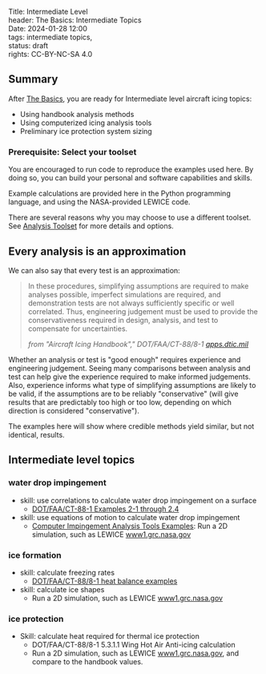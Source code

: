 Title: Intermediate Level   
header: The Basics: Intermediate Topics  
Date: 2024-01-28 12:00  
tags: intermediate topics,  
status: draft  
rights: CC-BY-NC-SA 4.0  

## Summary 

After [The Basics]({filename}basics.md), you are ready for Intermediate level aircraft icing topics:  

- Using handbook analysis methods  
- Using computerized icing analysis tools  
- Preliminary ice protection system sizing  

### Prerequisite: Select your toolset  

You are encouraged to run code to reproduce the examples used here. 
By doing so, you can build your personal and software capabilities and skills.  

Example calculations are provided here in the Python programming language, 
and using the NASA-provided LEWICE code. 

There are several reasons why you may choose to use a different toolset. 
See [Analysis Toolset]({filename}intermediate_toolset.md) for more details and options.

## Every analysis is an approximation  

We can also say that every test is an approximation:  

> In these procedures, simplifying assumptions are required to
make analyses possible, imperfect simulations are required, and demonstration tests are not always
sufficiently specific or well correlated. Thus, engineering judgement must be used to provide the
conservativeness required in design, analysis, and test to compensate for uncertainties.  
> 
>_from "Aircraft Icing Handbook"," DOT/FAA/CT-88/8-1 [apps.dtic.mil](https://apps.dtic.mil/sti/pdfs/ADA238039.pdf)_  

Whether an analysis or test is "good enough" requires experience and engineering judgement. 
Seeing many comparisons between analysis and test can help give the experience required to make informed judgements. 
Also, experience informs what type of simplifying assumptions are likely to be valid, 
if the assumptions are to be reliably "conservative" 
(will give results that are predictably too high or too low, 
depending on which direction is considered "conservative").  

The examples here will show where credible methods yield similar, 
but not identical, results.  

## Intermediate level topics  

### water drop impingement  

- skill: use correlations to calculate water drop impingement on a surface
    - [DOT/FAA/CT-88-1 Examples 2-1 through 2.4]({filename}intermediate_water_catch_examples.md)  
- skill: use equations of motion to calculate water drop impingement  
    - [Computer Impingement Analysis Tools Examples]({filename}intermediate_lewice_impingement.md): Run a 2D simulation, such as LEWICE [www1.grc.nasa.gov](https://www1.grc.nasa.gov/aeronautics/icing/software/)    

### ice formation  

- skill: calculate freezing rates  
    - [DOT/FAA/CT-88/8-1 heat balance examples]({filename}intermediate_heat_balance_examples.md)  
- skill: calculate ice shapes  
    - Run a 2D simulation, such as LEWICE [www1.grc.nasa.gov](https://www1.grc.nasa.gov/aeronautics/icing/software/)    

### ice protection  

- Skill: calculate heat required for thermal ice protection  
    - DOT/FAA/CT-88/8-1 5.3.1.1 Wing Hot Air Anti-icing calculation  
    - Run a 2D simulation, such as LEWICE [www1.grc.nasa.gov](https://www1.grc.nasa.gov/aeronautics/icing/software/), and compare to the handbook values.  

<!--

 
Other Skills  

comparison of analysis to test  
reverse engineering/inferring values  
simplifying problems  
estimation  
every calculation is an estimate or approximation  
Python for the win!  

>the characteristic length used in the calculation of Ko is a matter of convention and the
conventional choice is not always obvious


I was initially hired as a thermal analyst (decades ago), 
and once they found out that I also knew some physics of drops they asked 
"Can you run this LEWICE program?"



### Yes to 1D and 2D analysis, no to 3D here  

Three-dimensional (3D) analysis offers many challenges. 
Surface geometry files have several formats. 
Creating a quality 3D analysis grid is often "half the battle" for achieving a reliable result. 
Output files from computational fluid dynamics (CFD) analysis can be very large, 
and even larger with water drop trajectory data is included. 
Displaying and interpreting 3D data can be difficult. 

As this series is about icing, we will focus on that, 
and use 1D and 2D analysis that illustrate the principles. 
1D and 2D geometry should be tractable for anyone with an engineering, math, or science background. 
You will have to go somewhere else to learn the 3D geometry skills. 

### Potential flow is good enough  

Different CFD programs have different approximations for modeling (RANS, DES, etc.). 
The cases for icing calculations where those make a significant difference are few and far between. 
The examples here will use LEWICE with the default potential flow solver. 

A case where those differing approximations might make a difference is calculating the aerodynamic effects of ice. 
I would describe the current state of the art for that, with any solver, as very approximate. 
It is hard enough to get an accurate result without ice, let alone with ice. 
We will not delve further into that topic here.  
-->



